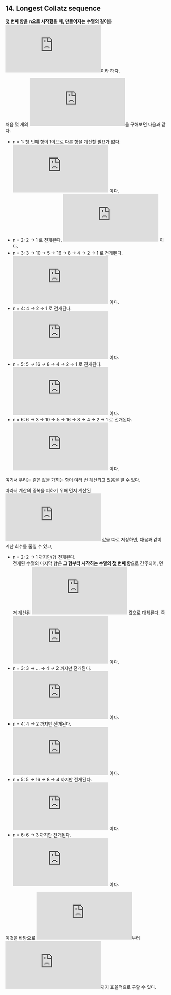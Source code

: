 ## 14. Longest Collatz sequence

**첫 번째 항을 n으로 시작했을 때, 만들어지는 수열의 길이**를 ![\large s_{n}](https://latex.codecogs.com/png.latex?%5Clarge%20s_%7Bn%7D)이라 하자.

처음 몇 개의 ![\large s_{n}](https://latex.codecogs.com/png.latex?%5Clarge%20s_%7Bn%7D)을 구해보면 다음과 같다.

* n = 1: 첫 번째 항이 1이므로 다른 항을 계산할 필요가 없다. ![\large s_{1} = 1](https://latex.codecogs.com/png.latex?%5Clarge%20s_%7B1%7D%20%3D%201) 이다.
* n = 2: 2 &rarr; 1 로 전개된다. ![\large s_{2} = 2](https://latex.codecogs.com/png.latex?%5Clarge%20s_%7B2%7D%20%3D%202) 이다.
* n = 3: 3 &rarr; 10 &rarr; 5 &rarr; 16 &rarr; 8 &rarr; 4 &rarr; 2 &rarr; 1 로 전개된다. ![\large s_{3} = 8](https://latex.codecogs.com/png.latex?%5Clarge%20s_%7B3%7D%20%3D%208) 이다.
* n = 4: 4 &rarr; 2 &rarr; 1 로 전개된다. ![\large s_{4} = 3](https://latex.codecogs.com/png.latex?%5Clarge%20s_%7B4%7D%20%3D%203) 이다.
* n = 5: 5 &rarr; 16 &rarr; 8 &rarr; 4 &rarr; 2 &rarr; 1 로 전개된다. ![\large s_{5} = 6](https://latex.codecogs.com/png.latex?%5Clarge%20s_%7B5%7D%20%3D%206) 이다.
* n = 6: 6 &rarr; 3 &rarr; 10 &rarr; 5 &rarr; 16 &rarr; 8 &rarr; 4 &rarr; 2 &rarr; 1 로 전개된다. ![\large s_{6} = 9](https://latex.codecogs.com/png.latex?%5Clarge%20s_%7B6%7D%20%3D%209) 이다.

여기서 우리는 같은 값을 가지는 항이 여러 번 계산되고 있음을 알 수 있다.

따라서 계산의 중복을 피하기 위해 먼저 계산된 ![\large s_{n}](https://latex.codecogs.com/png.latex?%5Clarge%20s_%7Bn%7D) 값을 따로 저장하면, 다음과 같이 계산 회수를 줄일 수 있고,

* n = 2: 2 &rarr; 1 까지만(?) 전개된다.<br>
전개된 수열의 마지막 항은 **그 항부터 시작하는 수열의 첫 번째 항**으로 간주되어, 먼저 계산된 ![\large s_{1}](https://latex.codecogs.com/png.latex?%5Clarge%20s_%7B1%7D) 값으로 대체된다. 즉 ![\large s_{2} = 1 + s_{1} = 2](https://latex.codecogs.com/png.latex?%5Clarge%20s_%7B2%7D%20%3D%201%20&plus;%20s_%7B1%7D%20%3D%202) 이다.
* n = 3: 3 &rarr; ... &rarr; 4 &rarr; 2 까지만 전개된다. ![\large s_{3} = 6 + s_{2} = 8](https://latex.codecogs.com/png.latex?%5Clarge%20s_%7B3%7D%20%3D%206%20&plus;%20s_%7B2%7D%20%3D%208) 이다.
* n = 4: 4 &rarr; 2 까지만 전개된다. ![\large s_{4} = 1 + s_{2} = 3](https://latex.codecogs.com/png.latex?%5Clarge%20s_%7B4%7D%20%3D%201%20&plus;%20s_%7B2%7D%20%3D%203) 이다.
* n = 5: 5 &rarr; 16 &rarr; 8 &rarr; 4 까지만 전개된다. ![\large s_{5} = 3 + s_{4} = 6](https://latex.codecogs.com/png.latex?%5Clarge%20s_%7B5%7D%20%3D%203%20&plus;%20s_%7B4%7D%20%3D%206) 이다.
* n = 6: 6 &rarr; 3 까지만 전개된다. ![\large s_{6} = 1 + s_{3} = 9](https://latex.codecogs.com/png.latex?%5Clarge%20s_%7B6%7D%20%3D%201%20&plus;%20s_%7B3%7D%20%3D%209) 이다.

이것을 바탕으로 ![\large s_{1}](https://latex.codecogs.com/png.latex?%5Clarge%20s_%7B1%7D)부터 ![\large s_{999999}](https://latex.codecogs.com/png.latex?%5Clarge%20s_%7B999999%7D)까지 효율적으로 구할 수 있다.
